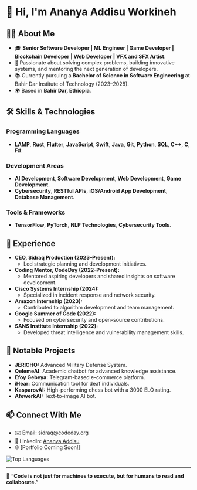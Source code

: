 # 👋 Hi, I'm Ananya Addisu Workineh
 
## 👨‍💻 About Me 
- 🎓 **Senior Software Developer | ML Engineer | Game Developer | Blockchain Developer | Web Developer | VFX and SFX Artist**.
- 🌟 Passionate about solving complex problems, building innovative systems, and mentoring the next generation of developers.
- 📚 Currently pursuing a **Bachelor of Science in Software Engineering** at Bahir Dar Institute of Technology (2023–2028).
- 🌍 Based in **Bahir Dar, Ethiopia**.

## 🛠 Skills & Technologies
### Programming Languages
- **LAMP**, **Rust**, **Flutter**, **JavaScript**, **Swift**, **Java**, **Git**, **Python**, **SQL**, **C++**, **C**, **F#**.

### Development Areas
- **AI Development**, **Software Development**, **Web Development**, **Game Development**.
- **Cybersecurity**, **RESTful APIs**, **iOS/Android App Development**, **Database Management**.

### Tools & Frameworks
- **TensorFlow**, **PyTorch**, **NLP Technologies**, **Cybersecurity Tools**.

## 🌟 Experience
- **CEO, Sidraq Production (2023–Present):**
  - Led strategic planning and development initiatives.
- **Coding Mentor, CodeDay (2022–Present):**
  - Mentored aspiring developers and shared insights on software development.
- **Cisco Systems Internship (2024):**
  - Specialized in incident response and network security.
- **Amazon Internship (2023):**
  - Contributed to algorithm development and team management.
- **Google Summer of Code (2022):**
  - Focused on cybersecurity and open-source contributions.
- **SANS Institute Internship (2022):**
  - Developed threat intelligence and vulnerability management skills.

## 🚀 Notable Projects
- **JERICHO:** Advanced Military Defense System.
- **QelemeAI:** Academic chatbot for advanced knowledge assistance.
- **Efoy Gebeya:** Telegram-based e-commerce platform.
- **iHear:** Communication tool for deaf individuals.
- **KasparovAI:** High-performing chess bot with a 3000 ELO rating.
- **AfewerkAI:** Text-to-image AI bot.

## 📫 Connect With Me
- ✉️ Email: [sidraq@codeday.org](mailto:sidraq@codeday.org)
- 🔗 LinkedIn: [Ananya Addisu](https://linkedin.com/in/ananyaaddisu)
- 🌐 [Portfolio Coming Soon!]

![Top Languages](https://github-readme-stats.vercel.app/api/top-langs/?username=Ananya-Addisu&layout=compact&theme=radical)

---
🌟 **“Code is not just for machines to execute, but for humans to read and collaborate.”**
